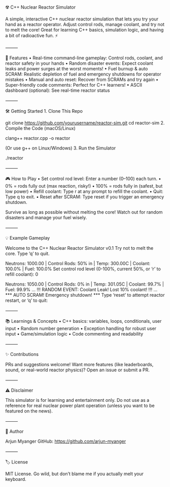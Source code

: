 ☢️ C++ Nuclear Reactor Simulator

A simple, interactive C++ nuclear reactor simulation that lets you try your hand as a reactor operator. Adjust control rods, manage coolant, and try not to melt the core! Great for learning C++ basics, simulation logic, and having a bit of radioactive fun. ⚡️

⸻

🚀 Features
	•	Real-time command-line gameplay: Control rods, coolant, and reactor safety in your hands
	•	Random disaster events: Expect coolant leaks and power surges at the worst moments!
	•	Fuel burnup & auto SCRAM: Realistic depletion of fuel and emergency shutdowns for operator mistakes
	•	Manual and auto reset: Recover from SCRAMs and try again
	•	Super-friendly code comments: Perfect for C++ learners!
	•	ASCII dashboard (optional): See real-time reactor status

⸻

🛠️ Getting Started
	1.	Clone This Repo

git clone https://github.com/yourusername/reactor-sim.git
cd reactor-sim
	2.	Compile the Code (macOS/Linux)

clang++ reactor.cpp -o reactor

(Or use g++ on Linux/Windows)
	3.	Run the Simulator

./reactor

⸻

🎮 How to Play
	•	Set control rod level: Enter a number (0–100) each turn.
	•	0% = rods fully out (max reaction, risky!)
	•	100% = rods fully in (safest, but low power)
	•	Refill coolant: Type r at any prompt to refill the coolant.
	•	Quit: Type q to exit.
	•	Reset after SCRAM: Type reset if you trigger an emergency shutdown.

Survive as long as possible without melting the core!
Watch out for random disasters and manage your fuel wisely.

⸻

💡 Example Gameplay

Welcome to the C++ Nuclear Reactor Simulator v0.1
Try not to melt the core. Type ‘q’ to quit.

Neutrons: 1000.00 | Control Rods: 50% in | Temp: 300.00C | Coolant: 100.0% | Fuel: 100.0%
Set control rod level (0-100%, current 50%, or ‘r’ to refill coolant): 0

Neutrons: 1050.00 | Control Rods: 0% in | Temp: 301.05C | Coolant: 99.7% | Fuel: 99.9%
…
!!! RANDOM EVENT: Coolant Leak! Lost 10% coolant! !!!
…
*** AUTO SCRAM! Emergency shutdown! ***
Type ‘reset’ to attempt reactor restart, or ‘q’ to quit:

⸻

📚 Learnings & Concepts
	•	C++ basics: variables, loops, conditionals, user input
	•	Random number generation
	•	Exception handling for robust user input
	•	Game/simulation logic
	•	Code commenting and readability

⸻

✨ Contributions

PRs and suggestions welcome! Want more features (like leaderboards, sound, or real-world reactor physics)? Open an issue or submit a PR.

⸻

⚠️ Disclaimer

This simulator is for learning and entertainment only.
Do not use as a reference for real nuclear power plant operation (unless you want to be featured on the news).

⸻

👤 Author

Arjun Myanger
GitHub: https://github.com/arjun-myanger

⸻

🏷️ License

MIT License.
Go wild, but don’t blame me if you actually melt your keyboard.
